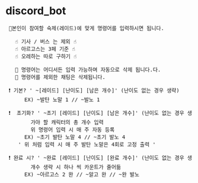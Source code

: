 # discord_bot
<pre>
 🙋본인이 참여할 숙제(레이드)에 맞게 명령어를 입력하시면 됩니다.                         
                             
   ☝ 기사 / 버스 는 제외 ☝
   ☝ 아르고스는 3페 기준 ☝
   ☝ 오레하는 따로 구하기 ☝

   📢 명령어는 어디서든 입력 가능하며 자동으로 삭제 됩니다.다.
   📢 명령어를 제외한 채팅은 삭제됩니다. 
   
 ❗ 기본? ' ~[레이드] [난이도] [남은 개수]' (난이도 없는 경우 생략)                                                 
      EX) ~발탄 노말 1 // ~발노 1

 ❗  초기화? ' ~초기 [레이드] [난이도] [남은 개수]' (난이도 없는 경우 생략)
        가야 할 캐릭터의 총 개수 입력
        위 명령어 입력 시 매 주 자동 등록
      EX) ~초기 발탄 노말 4 // ~초기 발노 4
    ' 위 처럼 입력 시 매 주 발탄 노말은 4회로 고정 출력 '

 ❗ 완료 시? ' ~완료 [레이드] [난이도] [완료 개수]' (난이도 없는 경우 생략)
        개수 생략 시 하나 씩 카운트가 줄어듦
      EX) ~아르고스 2 완 // ~알고 완 // ~완 발노
</pre>
